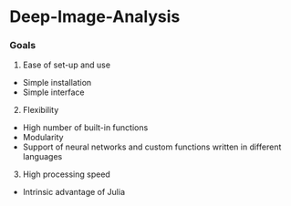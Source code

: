 # Deep-Image-Analysis

### Goals
1. Ease of set-up and use
  - Simple installation
  - Simple interface
2. Flexibility
  - High number of built-in functions
  - Modularity
  - Support of neural networks and custom functions written in different languages
3. High processing speed
  - Intrinsic advantage of Julia

